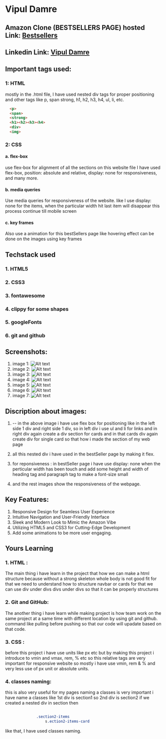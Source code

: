 <!-- Name  -->
# Vipul Damre

## Amazon Clone (BESTSELLERS PAGE) hosted Link: [Bestsellers](https://alex21c.github.io/AmazonClone/bestSellers/index.html)

## Linkedin Link: [Vipul Damre](https://www.linkedin.com/in/vipul-damre-2237241a7/)



## Important tags used:
  ### 1: HTML
  mostly in the .html file, I have used nested div tags for proper positioning and other tags like  p, span strong, h1, h2, h3, h4, ul, li, etc.
```html
  <p>
  <span>
  <strong>
  <h1><h2><h3><h4>
  <div>
  <img>
```

  ### 2: CSS
  ####      a. flex-box
use flex-box for alignment of all the sections on this website
file I have used flex-box, position: absolute and relative, display: none for responsiveness, and many more.

  ####      b. media queries 
Use media queries for responsiveness of the website. like I use display: none for the items, when the particular width hit last item will disappear this process continue till mobile screen 

 ####       c.  key frames
Also use a animation for this bestSellers page like hovering effect can be done on the images using key frames 

## Techstack used 
### 1. HTML5
### 2. CSS3
### 3. fontawesome
### 4. clippy for some shapes
### 5. googleFonts
### 6. git and github


##  Screenshots:

   1. image 1:  ![Alt text](../images/image1.png)
   2. image 2:  ![Alt text](../images/image2.png)
   3. image 3:  ![Alt text](../images/image3.png)
   4. image 4:  ![Alt text](../images/image4.png) 
   5. image 5:  ![Alt text](../images/image5.png) 
   6. image 6:  ![Alt text](../images/image6.png) 
   7. image 7:  ![Alt text](../images/image7.png)



## Discription about images: 

1. -- in the above image i have use flex box for positioning like  in the left side 1 div and right side 1 div, so in left div i use ul and li for links and in right div again create a div section for cards and in that cards div again create div for single card so that how i made the section of my web page

2. all this nested div i have used in the bestSeller page by making it flex.

3.   for reponsiveness : in bestSeller page i have use display: none when the perticular width has been touch and add some height and width of heading tag and paragraph tag to make a font-size small

4. and the rest images show the responsiveness of the webpage.


## Key Features: 

   1.  Responsive Design for Seamless User Experience
   2.  Intuitive Navigation and User-Friendly Interface
   3.  Sleek and Modern Look to Mimic the Amazon Vibe
   4.  Utilizing HTML5 and CSS3 for Cutting-Edge Development
   5.  Add some animations to be more user engaging.

##   Yours Learning 

### 1.  HTML :
The main thing i have learn in the project that how we can make a html structure because without a strong skeleton whole body is not good fit for that we need to understand how to structure navbar or cards for that we can use div under divs divs under divs so that it can be properly structures

###  2.  Git and GitHub:
The another thing i have learn while making project is how team work on the same project at a same time with different location by using git and github. command like pulling before pushing so that our code will upadate based on that code.

###  3.  CSS :
before this project i have use units like px etc but by making this project i introduce to vmin and vmax, rem, % etc so this relative tags are very important for responsive website so mostly i have use vmin, rem & % and very less use of px unit or absolute units.

###  4. classes naming: 
this is also very useful for my pages naming a classes is very important i have name a classes like 1st div is section1
        so 2nd div is section2
        if we created a nested div in section then
```css
             
              .section2-items
                  s.ection2-items-card
```

like that, I have used classes naming.
